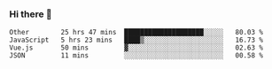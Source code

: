 ### Hi there 👋

<!--
**Hundeklemmen/Hundeklemmen** is a ✨ _special_ ✨ repository because its `README.md` (this file) appears on your GitHub profile.

Here are some ideas to get you started:

- 🔭 I’m currently working on ...
- 🌱 I’m currently learning ...
- 👯 I’m looking to collaborate on ...
- 🤔 I’m looking for help with ...
- 💬 Ask me about ...
- 📫 How to reach me: ...
- 😄 Pronouns: ...
- ⚡ Fun fact: ...
-->
<!--START_SECTION:waka-->
```text
Other        25 hrs 47 mins  ████████████████████░░░░░   80.03 % 
JavaScript   5 hrs 23 mins   ████▒░░░░░░░░░░░░░░░░░░░░   16.73 % 
Vue.js       50 mins         ▓░░░░░░░░░░░░░░░░░░░░░░░░   02.63 % 
JSON         11 mins         ░░░░░░░░░░░░░░░░░░░░░░░░░   00.58 % 
```
<!--END_SECTION:waka-->
